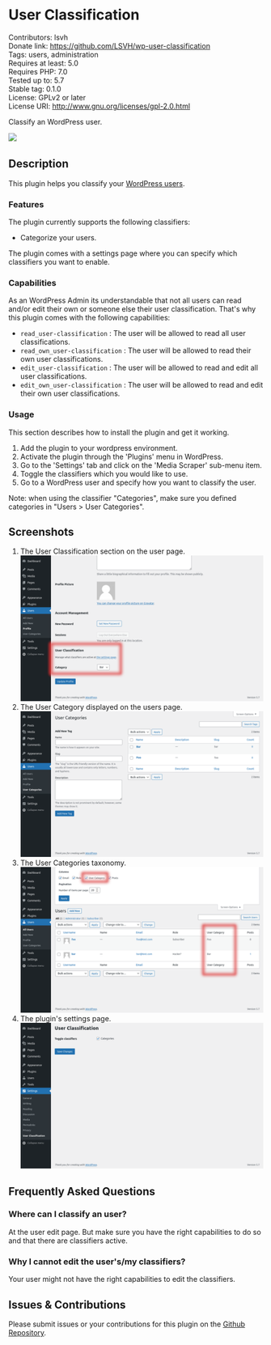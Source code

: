 # User Classification

Contributors: lsvh  
Donate link: https://github.com/LSVH/wp-user-classification  
Tags: users, administration  
Requires at least: 5.0  
Requires PHP: 7.0  
Tested up to: 5.7  
Stable tag: 0.1.0  
License: GPLv2 or later  
License URI: http://www.gnu.org/licenses/gpl-2.0.html

Classify an WordPress user.

[![](https://img.shields.io/wordpress/plugin/installs/user-classification?style=for-the-badge)](https://wordpress.org/plugins/user-classification/)

## Description

This plugin helps you classify your [WordPress users](https://learn.wordpress.org/lesson-plan/user-management/).

### Features

The plugin currently supports the following classifiers:

* Categorize your users.

The plugin comes with a settings page where you can specify which classifiers you want to enable.

### Capabilities

As an WordPress Admin its understandable that not all users can read and/or edit their own or someone else their user classification. That's why this plugin comes with the following capabilities:

* `read_user-classification` : The user will be allowed to read all user classifications.
* `read_own_user-classification` : The user will be allowed to read their own user classifications.
* `edit_user-classification` : The user will be allowed to read and edit all user classifications.
* `edit_own_user-classification` : The user will be allowed to read and edit their own user classifications.

### Usage

This section describes how to install the plugin and get it working.

1. Add the plugin to your wordpress environment.
2. Activate the plugin through the 'Plugins' menu in WordPress.
3. Go to the 'Settings' tab and click on the 'Media Scraper' sub-menu item.
4. Toggle the classifiers which you would like to use.
5. Go to a WordPress user and specify how you want to classify the user.

Note: when using the classifier "Categories", make sure you defined categories in "Users > User Categories".

## Screenshots

1. The User Classification section on the user page.  
   ![The User Classification section on the user page](.wordpress-org/screenshot-1.png)
2. The User Category displayed on the users page.  
   ![The User Category displayed on the users page](.wordpress-org/screenshot-2.png)
4. The User Categories taxonomy.  
   ![The User Categories taxonomy](.wordpress-org/screenshot-3.png)
6. The plugin's settings page.  
   ![The plugin's settings page](.wordpress-org/screenshot-4.png)

## Frequently Asked Questions

### Where can I classify an user?

At the user edit page. But make sure you have the right capabilities to do so and that there are classifiers active.

### Why I cannot edit the user's/my classifiers?

Your user might not have the right capabilities to edit the classifiers.

## Issues & Contributions

Please submit issues or your contributions for this plugin on the [Github Repository](https://github.com/LSVH/wp-user-classification).

<!-- changelog -->

